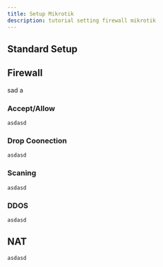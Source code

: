 ```yaml
---
title: Setup Mikrotik
description: tutorial setting firewall mikrotik
---
```


## Standard Setup

## Firewall
sad a
### Accept/Allow
```asdasd```
### Drop Coonection
```asdasd```
### Scaning
```asdasd```
### DDOS
```asdasd```

## NAT
```asdasd```
